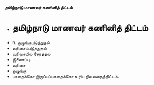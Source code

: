 **தமிழ்நாடு மாணவர் கணினித் திட்டம்**
- # தமிழ்நாடு மாணவர் கணினித் திட்டம்
- n. ஒழுங்குபடுத்துதல்
- வரிசைப்படுத்துதல்
- வரிசையில் சேர்த்தல்
- இணைப்பு.
- வரிசை
- ஒழுங்கு
- பாதைக்கோ இருப்புப்பாதைக்கோ உரிய நிலவரைத்திட்டம்.

